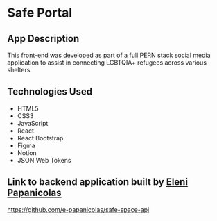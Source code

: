 <h1>Safe Portal</h1>
<h2>App Description</h2>
<p>This front-end was developed as part of a full PERN stack social media application to assist in connecting LGBTQIA+ refugees across  various shelters</p>

<h2>Technologies Used</h2>
    <ul>
        <li>HTML5</li>
        <li>CSS3</li>
        <li>JavaScript</li>
        <li>React</li>
        <li>React Bootstrap</li>
        <li>Figma</li>
        <li>Notion</li>
        <li>JSON Web Tokens</li>
    </ul>

<h2>Link to backend application built by <a href="https://github.com/e-papanicolas">Eleni Papanicolas</h2>

<a href="https://github.com/e-papanicolas/safe-space-api">https://github.com/e-papanicolas/safe-space-api</a>
